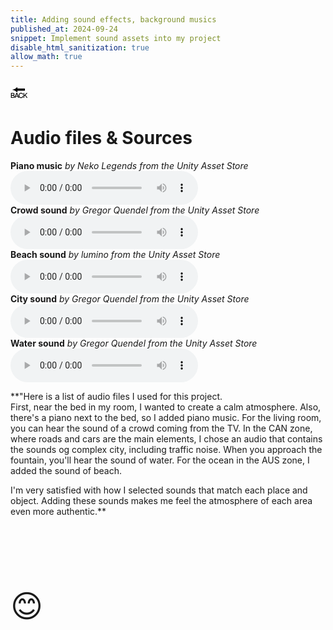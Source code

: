 ```yaml
---
title: Adding sound effects, background musics
published_at: 2024-09-24
snippet: Implement sound assets into my project
disable_html_sanitization: true
allow_math: true
---
```



<a href="https://julienoh000-dms1-blog-83.deno.dev/" style="text-decoration: none; color: black;"><span style="font-size: 30px;">🔙</span></a>


# Audio files & Sources

<h4 style="display: inline;">Piano music</h4>
<h6 style="display: inline;">by Neko Legends from the Unity Asset Store</h6>

 <audio controls>
        <source src="sanc.wav" type="audio/wav">
    </audio>
<br>
<h4 style="display: inline;">Crowd sound</h4>
<h6 style="display: inline;">by Gregor Quendel from the Unity Asset Store</h6>
 <audio controls>
        <source src="tv.wav" type="audio/wav">
    </audio>
<br>
<h4 style="display: inline;">Beach sound</h4>
<h6 style="display: inline;">by lumino from the Unity Asset Store</h6>
 <audio controls>
        <source src="ocean.wav" type="audio/wav">
    </audio>
<br>
<h4 style="display: inline;">City sound</h4>
<h6 style="display: inline;">by Gregor Quendel from the Unity Asset Store</h6>
 <audio controls>
        <source src="traff.wav" type="audio/wav">
    </audio>
<br>
<h4 style="display: inline;">Water sound</h4>
<h6 style="display: inline;">by Gregor Quendel from the Unity Asset Store</h6>
 <audio controls>
        <source src="water.wav" type="audio/wav">
    </audio>
<br>


**"Here is a list of audio files I used for this project.<br> First, near the bed in my room, I wanted to create a calm atmosphere. Also, there's a piano next to the bed, so I added piano music. For the living room, you can hear the sound of a crowd coming from the TV. In the CAN zone, where roads and cars are the main elements, I chose an audio that contains the sounds og complex city, including traffic noise. When you approach the fountain, you'll hear the sound of water. For the ocean in the AUS zone, I added the sound of beach. <br>

I'm very satisfied with how I selected sounds that match each place and object. Adding these sounds makes me feel the atmosphere of each area even more authentic.**

<br>
<br>

<br>
<br>
<br>


<span style="font-size: 50px;">😊</span>